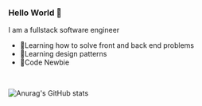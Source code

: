 

### Hello World 👋
I am a fullstack software engineer
- 🌱Learning how to solve front and back end problems
- 🌱Learning design patterns 
- 🌱Code Newbie

<br>


![Anurag's GitHub stats](https://github-readme-stats.vercel.app/api?username=sindiga-dev&show_icons=true&theme=radical)
